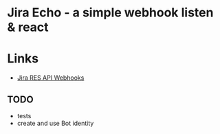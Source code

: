 # Jira Echo - a simple webhook listen & react

# Links
- [Jira RES API Webhooks](https://developer.atlassian.com/cloud/jira/platform/rest/v2/api-group-webhooks/#api-group-webhooks)

## TODO
- tests
- create and use Bot identity
